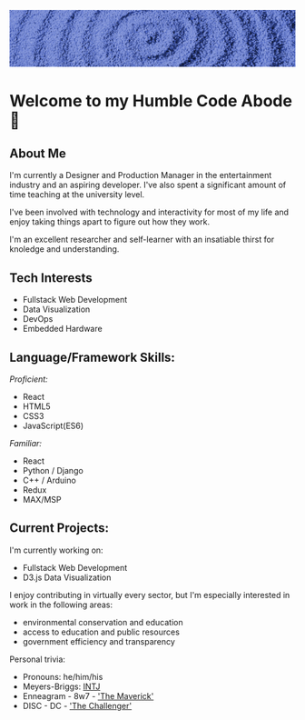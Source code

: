 !["zen garden"](https://github.com/zenlex/zenlex/blob/main/zen-garden-banner.jpg)
# Welcome to my Humble Code Abode 🙏

## About Me
I'm currently a Designer and Production Manager in the entertainment industry and an aspiring developer.  I've also spent a significant amount of time teaching at the university level. 

I've been involved with technology and interactivity for most of my life and enjoy taking things apart to figure out how they work.

I'm an excellent researcher and self-learner with an insatiable thirst for knoledge and understanding. 


## Tech Interests

- Fullstack Web Development
- Data Visualization 
- DevOps
- Embedded Hardware

## Language/Framework Skills:
*Proficient:*
- React
- HTML5
- CSS3
- JavaScript(ES6)

*Familiar:*
- React
- Python / Django
- C++ / Arduino
- Redux
- MAX/MSP



## Current Projects:
I'm currently working on:
- Fullstack Web Development
- D3.js Data Visualization

I enjoy contributing in virtually every sector, but I'm especially interested in work in the following areas: 
 - environmental conservation and education
 - access to education and public resources
 - government efficiency and transparency

Personal trivia:
- Pronouns: he/him/his
- Meyers-Briggs: [INTJ](https://www.16personalities.com/intj-personality)
- Enneagram - 8w7 - ['The Maverick'](https://www.enneagraminstitute.com/type-8) 
- DISC - DC - ['The Challenger'](https://www.businessbacker.com/blog/word-maps-personality-types/?fbclid=IwAR1D6t1BkGqlnX9rWeKGWhxxsGFLtUPUAmJxIHukPpsUwqdboJomou8CK3M)



